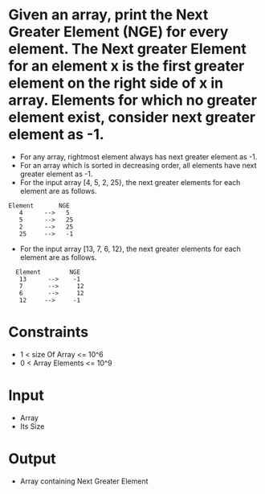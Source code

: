 # Given an array, print the Next Greater Element (NGE) for every element. The Next greater Element for an element x is the first greater element on the right side of x in array. Elements for which no greater element exist, consider next greater element as -1.

- For any array, rightmost element always has next greater element as -1.
- For an array which is sorted in decreasing order, all elements have next greater element as -1.
- For the input array [4, 5, 2, 25}, the next greater elements for each element are as follows.

```
Element       NGE
   4      -->   5
   5      -->   25
   2      -->   25
   25     -->   -1
```

- For the input array [13, 7, 6, 12}, the next greater elements for each element are as follows.

```
  Element        NGE
   13      -->    -1
   7       -->     12
   6       -->     12
   12     -->     -1
 ```

# Constraints

- 1 < size Of Array <= 10^6
- 0 < Array Elements <= 10^9

# Input

- Array
- Its Size

# Output

- Array containing Next Greater Element

